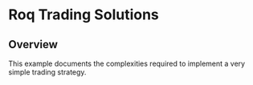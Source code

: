 # Roq Trading Solutions

## Overview

This example documents the complexities required to implement a very
simple trading strategy.
